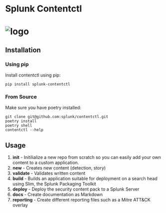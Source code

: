 
# Splunk Contentctl
![logo](docs/contentctl-logo.png)
=====



## Installation

### Using pip 
Install contentctl using pip:
```
pip install splunk-contentctl
```

### From Source
Make sure you have poetry installed:
```
git clone git@github.com:splunk/contentctl.git
poetry install
poetry shell
contentctl --help
```


## Usage

1. **init** - Initilialize a new repo from scratch so you can easily add your own content to a custom application. 
2. **new** - Creates new content (detection, story)
3. **validate** - Validates written content
4. **build** - Builds an application suitable for deployment on a search head using Slim, the Splunk Packaging Toolkit
5. **deploy** - Deploy the security content pack to a Splunk Server
6. **docs** - Create documentation as Markdown
7. **reporting** - Create different reporting files such as a Mitre ATT&CK overlay


